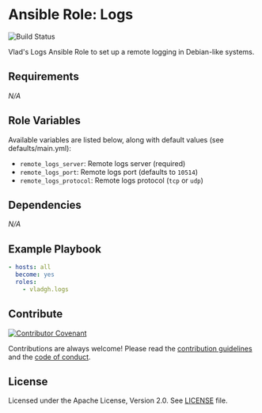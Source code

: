 # Ansible Role: Logs

![Build Status](https://github.com/vladgh/ansible-role-logs/workflows/CI/badge.svg)

Vlad's Logs Ansible Role to set up a remote logging in Debian-like systems.

## Requirements

*_N/A_*

## Role Variables

Available variables are listed below, along with default values (see defaults/main.yml):

- `remote_logs_server`: Remote logs server (required)
- `remote_logs_port`: Remote logs port (defaults to `10514`)
- `remote_logs_protocol`: Remote logs protocol (`tcp` or `udp`)

## Dependencies

*_N/A_*

## Example Playbook

```yaml
- hosts: all
  become: yes
  roles:
    - vladgh.logs
```

## Contribute

[![Contributor Covenant](https://img.shields.io/badge/Contributor%20Covenant-v2.0%20adopted-ff69b4.svg)](code_of_conduct.md)

Contributions are always welcome! Please read the [contribution guidelines](.github/CONTRIBUTING.md) and the [code of conduct](.github/CODE_OF_CONDUCT.md).

## License

Licensed under the Apache License, Version 2.0.
See [LICENSE](LICENSE) file.
